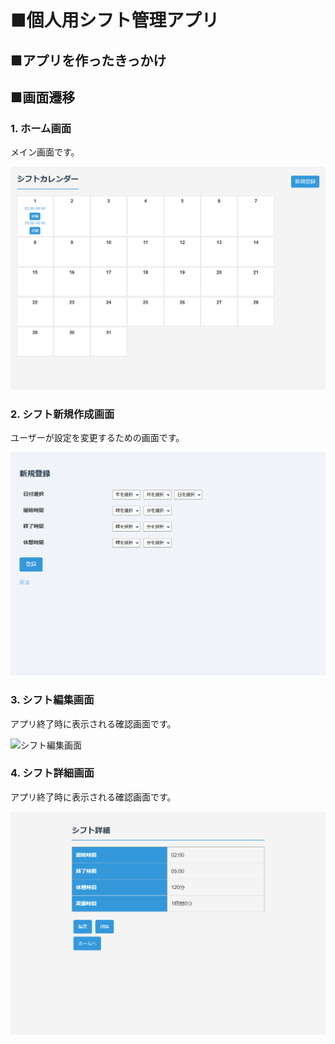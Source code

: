 # ■個人用シフト管理アプリ

## ■アプリを作ったきっかけ



## ■画面遷移


### 1. ホーム画面

メイン画面です。

![ホーム画面](images/home.png)

### 2. シフト新規作成画面

ユーザーが設定を変更するための画面です。

![シフト新規作成画面](images/form.png)

### 3. シフト編集画面

アプリ終了時に表示される確認画面です。

![シフト編集画面](images/exit.png)

### 4. シフト詳細画面

アプリ終了時に表示される確認画面です。

![シフト詳細画面](images/detail.png)



